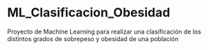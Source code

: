 # ML_Clasificacion_Obesidad
Proyecto de Machine Learning para realizar una clasificación de los distintos grados de sobrepeso y obesidad de una población
